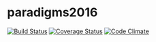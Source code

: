 # paradigms2016
[![Build Status](https://travis-ci.org/aliscafo/paradigms2016.svg?branch=master)](https://travis-ci.org/aliscafo/paradigms2016)
[![Coverage Status](https://coveralls.io/repos/github/aliscafo/paradigms2016/badge.svg)](https://coveralls.io/github/aliscafo/paradigms2016)
[![Code Climate](https://codeclimate.com/github/aliscafo/paradigms2016/badges/gpa.svg)](https://codeclimate.com/github/aliscafo/paradigms2016)
